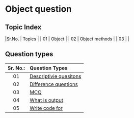 # Object question

## Topic Index

|Sr.No. | Topics |
| 01 | Object |
| 02 | Object methods |
| 03 | |

## Question types

| Sr. No.: | Question Types |
| :---: | :--- |
| 01 | [Descriptivie quesitons](./descriptiveQuestons.md) |
| 02 | [Difference questions](./differenceQuestions.md) |
| 03 | [MCQ](./MCQ.md) |
| 04 | [What is output](./whatIsOutPut.md) |
| 05 | [Write code for](./writeCodeFor.md) |
